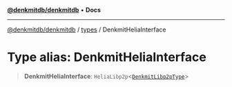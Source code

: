 [**@denkmitdb/denkmitdb**](../../README.md) • **Docs**

***

[@denkmitdb/denkmitdb](../../modules.md) / [types](../README.md) / DenkmitHeliaInterface

# Type alias: DenkmitHeliaInterface

> **DenkmitHeliaInterface**: `HeliaLibp2p`\<[`DenkmitLibp2pType`](DenkmitLibp2pType.md)\>
